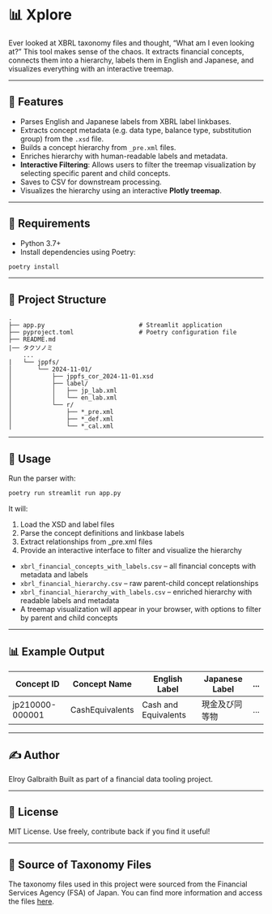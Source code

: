 # 📊 Xplore

Ever looked at XBRL taxonomy files and thought, “What am I even looking at?” This tool makes sense of the chaos. It extracts financial concepts, connects them into a hierarchy, labels them in English and Japanese, and visualizes everything with an interactive treemap.

---

## 🚀 Features

- Parses English and Japanese labels from XBRL label linkbases.
- Extracts concept metadata (e.g. data type, balance type, substitution group) from the `.xsd` file.
- Builds a concept hierarchy from `_pre.xml` files.
- Enriches hierarchy with human-readable labels and metadata.
- **Interactive Filtering**: Allows users to filter the treemap visualization by selecting specific parent and child concepts.
- Saves to CSV for downstream processing.
- Visualizes the hierarchy using an interactive **Plotly treemap**.

---

## 🧰 Requirements

- Python 3.7+
- Install dependencies using Poetry:

```bash
poetry install
```

---

## 📁 Project Structure

```
.
├── app.py                          # Streamlit application
├── pyproject.toml                  # Poetry configuration file
├── README.md
|── タクソノミ
    ...
|   └── jppfs/
│       └── 2024-11-01/
│           ├── jppfs_cor_2024-11-01.xsd
│           ├── label/
│           │   ├── jp_lab.xml
│           │   └── en_lab.xml
│           └── r/
│               ├── *_pre.xml
│               ├── *_def.xml
│               └── *_cal.xml
```

---

## 🧪 Usage

Run the parser with:

```bash
poetry run streamlit run app.py
```

It will:
1. Load the XSD and label files
2. Parse the concept definitions and linkbase labels
3. Extract relationships from _pre.xml files
4. Provide an interactive interface to filter and visualize the hierarchy

- `xbrl_financial_concepts_with_labels.csv` – all financial concepts with metadata and labels
- `xbrl_financial_hierarchy.csv` – raw parent-child concept relationships
- `xbrl_financial_hierarchy_with_labels.csv` – enriched hierarchy with readable labels and metadata
- A treemap visualization will appear in your browser, with options to filter by parent and child concepts

---

## 📊 Example Output

| Concept ID       | Concept Name       | English Label       | Japanese Label       | ... |
|------------------|--------------------|---------------------|----------------------|-----|
| jp210000-000001  | CashEquivalents    | Cash and Equivalents| 現金及び同等物         | ... |

---

## ✍️ Author

Elroy Galbraith
Built as part of a financial data tooling project.

---

## 📄 License

MIT License. Use freely, contribute back if you find it useful!

---

## 📂 Source of Taxonomy Files

The taxonomy files used in this project were sourced from the Financial Services Agency (FSA) of Japan. You can find more information and access the files [here](https://www.fsa.go.jp/search/index.html).